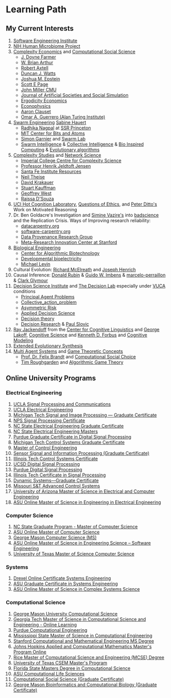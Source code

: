 # Learning Path

## My Current Interests

1. [Software Engineering Institute](https://www.sei.cmu.edu/)
2. [NIH Human Microbiome Project](https://hmpdacc.org/)
3. [Complexity Economics](https://www.oxfordmartin.ox.ac.uk/programmes/economics) and [Computational Social Science](https://science.gmu.edu/academics/departments-units/computational-data-sciences/computational-social-science-phd)
    * [J. Doyne Farmer](http://www.doynefarmer.com/)
    * [W. Brian Arthur](https://en.wikipedia.org/wiki/W._Brian_Arthur)
    * [Robert Axtell](https://css1.gmu.edu/~axtell/Rob/Home.html)
    * [Duncan J. Watts](https://duncanjwatts.com/)
    * [Joshua M. Epstein](https://publichealth.nyu.edu/faculty/joshua-epstein)
    * [Scott E Page](https://sites.lsa.umich.edu/scottepage/)
    * [John Miller CMU](https://www.cmu.edu/dietrich/sds/people/faculty/john-miller.html)
    * [Journal of Artificial Societies and Social Simulation](https://www.jasss.org/JASSS.html)
    * [Ergodicity Economics](https://ergodicityeconomics.com/)
    * [Econophysics](https://en.wikipedia.org/wiki/Econophysics)
    * [Aaron Clauset](https://aaronclauset.github.io/)
    * [Omar A. Guerrero (Alan Turing Institute)](https://oguerr.com/)
4. [Swarm Engineering](https://hauertlab.com/) [Sabine Hauert](https://hauertlab.com/sabine-hauert/)
    * [Radhika Nagpal](https://www.radhikanagpal.org/) at [SSR Princeton](https://ssr.princeton.edu/)
    * [MIT Center for Bits and Atoms](http://cba.mit.edu/)
    * [Simon Garnier](https://people.njit.edu/profile/garnier) and [Swarm Lab](https://www.theswarmlab.com/)
    * [Swarm Intelligence](https://en.wikipedia.org/wiki/Swarm_intelligence) & [Collective Intelligence](https://en.wikipedia.org/wiki/Collective_intelligence) & [Bio Inspired Computing](https://en.wikipedia.org/wiki/Bio-inspired_computing) & [Evolutionary algorithms](https://en.wikipedia.org/wiki/Category:Evolutionary_algorithms)
5. [Complexity Studies](https://complexsystemsupenn.com/) and [Network Science](https://www.networkscienceinstitute.org/)
    * [Imperial College Centre for Complexity Science](https://www.imperial.ac.uk/complexity-science/)
    * [Professor Henrik Jeldtoft Jensen](https://www.ma.imperial.ac.uk/~hjjens/)
    * [Santa Fe Institute Resources](https://www.complexityexplorer.org/explore/resources)
    * [Neil Theise](https://www.neiltheiseofficial.com/)
    * [David Krakauer](https://www.santafe.edu/people/profile/david-krakauer)
    * [Stuart Kauffman](https://scholar.google.com/citations?user=yoPM0F8AAAAJ&hl=en)
    * [Geoffrey West](https://www.santafe.edu/people/profile/geoffrey-west)
    * [Raissa D'Souza](https://scholar.google.com/citations?user=jM23vRsKxuIC&hl=en)
6. [UCI Hot Cognition Laboratory](https://sites.uci.edu/peterdittolab/), [Questions of Ethics](https://www.ethicscenter.uci.edu/index.php), and [Peter Ditto's](https://scholar.google.com/citations?user=Lv4KzjIAAAAJ&hl=en) Work on Motivated Reasoning
7. Dr. Ben Goldacre's Investigation and [Simine Vazire's](https://www.simine.com/) into [badscience](https://www.badscience.net/) and the Replication Crisis. Ways of Improving research reliability:
    * [datacarpentry.org](https://datacarpentry.org/)
    * [software-carpentry.org](https://software-carpentry.org/)
    * [Data Provenance Research Group](https://www.eva.mpg.de/ecology/projects-and-research-groups/data-provenance/)
    * [Meta-Research Innovation Center at Stanford](https://metrics.stanford.edu/)
8. [Biological Engineering](https://en.wikipedia.org/wiki/Category:Biological_engineering)
    * [Center for Algorithmic Biotechnology](https://cab.spbu.ru/)
    * [Developmental bioelectricity](https://en.wikipedia.org/wiki/Developmental_bioelectricity)
    * [Michael Levin](https://drmichaellevin.org/)
9. Cultural Evolution: [Richard McElreath](https://xcelab.net/rm/) and [Joseph Henrich](https://heb.fas.harvard.edu/people/joseph-henrich)
10. Causal Inference: [Donald Rubin](https://en.wikipedia.org/wiki/Donald_Rubin) & [Guido W. Imbens](https://www.gsb.stanford.edu/faculty-research/faculty/guido-w-imbens) & [marcelo-perraillon](https://clas.ucdenver.edu/marcelo-perraillon/) & [Clark Glymour](https://philpeople.org/profiles/clark-glymour)
11. [Decision Science Institute](https://decisionsciences.org/) and [The Decision Lab](https://thedecisionlab.com/) especially under [VUCA](https://en.wikipedia.org/wiki/VUCA) conditions
    * [Principal Agent Problems](https://en.wikipedia.org/wiki/Principal%E2%80%93agent_problem)
    * [Collective_action_problem](https://en.wikipedia.org/wiki/Collective_action_problem)
    * [Asymmetric Risk](https://asymmetryobservations.com/definitions/asymmetry/asymmetrical-riskreward/)
    * [Applied Decision Science](https://www.applieddecisionscience.com/)
    * [Decision theory](https://en.wikipedia.org/wiki/Category:Decision_theory)
    * [Decision Research](https://www.decisionresearch.org/) & [Paul Slovic](https://en.wikipedia.org/wiki/Paul_Slovic)
12. [Ray Jackendoff](https://en.wikipedia.org/wiki/Ray_Jackendoff) from the [Center for Cognitive Linguistics](https://sites.tufts.edu/cogstud/) and [George Lakoff](https://george-lakoff.com/),  [Cognitive Science](https://en.wikipedia.org/wiki/Category:Cognitive_science) and [Kenneth D. Forbus](https://users.cs.northwestern.edu/~forbus/) and [Cognitive Modeling](https://en.wikipedia.org/wiki/Cognitive_model)
13. [Extended Evolutionary Synthesis](https://extendedevolutionarysynthesis.com/)
14. [Multi Agent Systems](https://en.wikipedia.org/wiki/Category:Multi-agent_systems) and [Game Theoretic Concepts](https://en.wikipedia.org/wiki/Category:Game_theory)
    * [Prof. Dr. Felix Brandt](https://www.cs.cit.tum.de/en/dss/brandt/) and [Computational Social Choice
](https://youtube.com/playlist?list=PLOfTMPqb4h4YpejIw7acMsdUnBm51a-FD&si=XztGrBLGOVUHST7q)
    * [Tim Roughgarden](https://timroughgarden.org/) and [Algorithmic Game Theory](https://timroughgarden.org/f13/f13.html)

## Online University Programs

### Electrical Engineering

1. [UCLA Signal Processing and Communications](https://www.msol.ucla.edu/signal-processing-and-communications/)
2. [UCLA Electrical Engineering](https://www.msol.ucla.edu/engineering-electrical/)
3. [Michigan Tech Signal and Image Processing — Graduate Certificate](https://www.mtu.edu/engineering/graduate/certificates/signal-processing/)
4. [NPS Signal Processing Certificate](https://online.nps.edu/-/290-signal-processing-certificate)
5. [NC State Electrical Engineering Graduate Certificate](https://online-distance.ncsu.edu/program/electrical-engineering/)
6. [NC State Electrical Engineering Masters](https://www.engineeringonline.ncsu.edu/programs-and-courses/graduate/master-of-science-in-electrical-engineering/)
7. [Purdue Graduate Certificate in Digital Signal Processing](https://et.iupui.edu/departments/ece/programs/grad/cert-signal)
8. [Michigan Tech Control Systems Graduate Certificate](https://www.mtu.edu/engineering/graduate/certificates/control-systems/)
9. [Master of Control Engineering](https://ese.wustl.edu/academics/graduate-programs/masters-and-certificates/Master-of-Control-Engineering.html)
10. [Sensor Signal and Information Processing (Graduate Certificate)](https://degrees.apps.asu.edu/masters-phd/major/ASU00/ESSSIPGRCT/sensor-signal-and-information-processing-graduate-certificate?init=false&nopassive=true)
11. [Illinois Tech Control Systems Certificate](https://www.iit.edu/academics/programs/control-systems-certificate)
12. [UCSD Digital Signal Processing](https://extendedstudies.ucsd.edu/courses-and-programs/digital-signal-processing)
13. [Purdue Digital Signal Processing](https://engineering.purdue.edu/online/programs/certificate-programs/digital-signal-processing)
14. [Illinois Tech Certificate in Signal Processing](https://bulletin.iit.edu/graduate/colleges/engineering/ece/signal-processing-certificate/)
15. [Dynamic Systems—Graduate Certificate](https://www.mtu.edu/engineering/graduate/certificates/dynamic-systems/)
16. [Missouri S&T Advanced Control Systems](https://distance.mst.edu/distance-programs/distance-graduate-certificates/advanced-control-systems/)
17. [University of Arizona Master of Science in Electrical and Computer Engineering](https://online.engineering.arizona.edu/master-of-science-in-electrical-and-computer-engineering/)
18. [ASU Online Master of Science in Engineering in Electrical Engineering](https://asuonline.asu.edu/online-degree-programs/graduate/master-science-engineering-electrical-engineering/)

### Computer Science

1. [NC State Graduate Program - Master of Computer Science](https://www.csc.ncsu.edu/academics/graduate/degrees/mcs.php)
2. [ASU Online Master of Computer Science](https://asuonline.asu.edu/online-degree-programs/graduate/computer-science-mcs/)
3. [George Mason Computer Science (MS)](https://masononline.gmu.edu/programs/ms-computer-science/?cmgfrm=www.google.com)
4. [ASU Online Master of Science in Engineering Science – Software Engineering](https://asuonline.asu.edu/online-degree-programs/graduate/master-science-engineering-engineering-science-concentration/)
5. [University of Texas Master of Science Computer Science](https://cdso.utexas.edu/mscs)

### Systems

1. [Drexel Online Certificate Systems Engineering](https://www.online.drexel.edu/online-degrees/engineering-degrees/cert-syse-fund/index.aspx?_gl=1*q9j1hu*_ga*MTAxNDU0ODU3OS4xNzA0ODIyNTAz*_ga_6KJ1PNLE19*MTcwNDgyNTI4OC4yLjEuMTcwNDgyNTI4OS41OS4wLjA.)
2. [ASU Graduate Certificate in Systems Engineering](https://online.engineering.arizona.edu/graduate-certificate-in-systems-engineering/)
3. [ASU Online Master of Science in Complex Systems Science](https://asuonline.asu.edu/online-degree-programs/graduate/complex-system-science-masters/)

### Computational Science

1. [George Mason University Computational Science](https://catalog.gmu.edu/colleges-schools/science/computational-data-sciences/computational-sciences-ms/)
2. [Georgia Tech Master of Science in Computational Science and Engineering - Online Learning](https://pe.gatech.edu/degrees/computational-science-engineering/online-learning)
3. [Purdue Computational Engineering](https://engineering.purdue.edu/online/programs/masters-degrees/interdisciplinary-engineering/computational-engineering)
4. [Mississippi State Master of Science in Computational Engineering](https://www.online.msstate.edu/mscme)
5. [Stanford Computational and Mathematical Engineering MS Degree](https://online.stanford.edu/programs/computational-and-mathematical-engineering-ms-degree)
6. [Johns Hopkins Applied and Computational Mathematics Master's Program Online](https://ep.jhu.edu/programs/applied-and-computational-mathematics/)
7. [Rice Master of Computational Science and Engineering (MCSE) Degree](https://ga.rice.edu/programs-study/departments-programs/engineering/computational-science-engineering/computational-science-engineering-mcse/)
8. [University of Texas CSEM Master's Program](https://oden.utexas.edu/academics/masters-program/)
9. [Florida State Masters Degree in Computational Science](https://www.sc.fsu.edu/graduate/ms/computational-science)
10. [ASU Computational Life Sciences](https://asuonline.asu.edu/online-degree-programs/graduate/computational-life-sciences/)
11. [Computational Social Science (Graduate Certificate)](https://catalog.gmu.edu/colleges-schools/science/computational-data-sciences/computational-social-science-graduate-certificate/)
12. [George Mason Bioinformatics and Computational Biology (Graduate Certificate)](https://masononline.gmu.edu/programs/bioinformatics-and-computational-biology-graduate-certificate/?cmgfrm=www.google.com)
